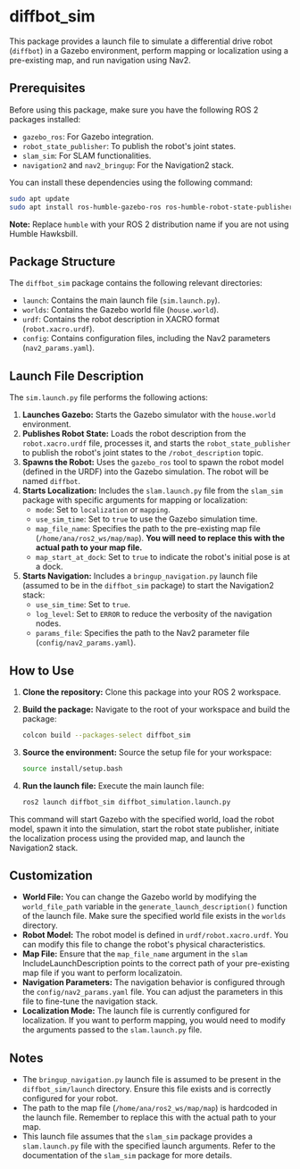 # diffbot_sim

This package provides a launch file to simulate a differential drive robot (`diffbot`) in a Gazebo environment, perform mapping or localization using a pre-existing map, and run navigation using Nav2.

## Prerequisites

Before using this package, make sure you have the following ROS 2 packages installed:

* `gazebo_ros`: For Gazebo integration.
* `robot_state_publisher`: To publish the robot's joint states.
* `slam_sim`: For SLAM functionalities.
* `navigation2` and `nav2_bringup`: For the Navigation2 stack.

You can install these dependencies using the following command:

```bash
sudo apt update
sudo apt install ros-humble-gazebo-ros ros-humble-robot-state-publisher ros-humble-slam-toolbox ros-humble-nav2-bringup ros-humble-navigation2
```

**Note:** Replace `humble` with your ROS 2 distribution name if you are not using Humble Hawksbill.

## Package Structure

The `diffbot_sim` package contains the following relevant directories:

* `launch`: Contains the main launch file (`sim.launch.py`).
* `worlds`: Contains the Gazebo world file (`house.world`).
* `urdf`: Contains the robot description in XACRO format (`robot.xacro.urdf`).
* `config`: Contains configuration files, including the Nav2 parameters (`nav2_params.yaml`).

## Launch File Description

The `sim.launch.py` file performs the following actions:

1.  **Launches Gazebo:** Starts the Gazebo simulator with the `house.world` environment.
2.  **Publishes Robot State:** Loads the robot description from the `robot.xacro.urdf` file, processes it, and starts the `robot_state_publisher` to publish the robot's joint states to the `/robot_description` topic.
3.  **Spawns the Robot:** Uses the `gazebo_ros` tool to spawn the robot model (defined in the URDF) into the Gazebo simulation. The robot will be named `diffbot`.
4.  **Starts Localization:** Includes the `slam.launch.py` file from the `slam_sim` package with specific arguments for mapping or localization:
    * `mode`: Set to `localization` or `mapping`.
    * `use_sim_time`: Set to `true` to use the Gazebo simulation time.
    * `map_file_name`: Specifies the path to the pre-existing map file (`/home/ana/ros2_ws/map/map`). **You will need to replace this with the actual path to your map file.**
    * `map_start_at_dock`: Set to `true` to indicate the robot's initial pose is at a dock.
5.  **Starts Navigation:** Includes a `bringup_navigation.py` launch file (assumed to be in the `diffbot_sim` package) to start the Navigation2 stack:
    * `use_sim_time`: Set to `true`.
    * `log_level`: Set to `ERROR` to reduce the verbosity of the navigation nodes.
    * `params_file`: Specifies the path to the Nav2 parameter file (`config/nav2_params.yaml`).

## How to Use

1.  **Clone the repository:** Clone this package into your ROS 2 workspace.
2.  **Build the package:** Navigate to the root of your workspace and build the package:

    ```bash
    colcon build --packages-select diffbot_sim
    ```

3.  **Source the environment:** Source the setup file for your workspace:

    ```bash
    source install/setup.bash
    ```

4.  **Run the launch file:** Execute the main launch file:

    ```bash
    ros2 launch diffbot_sim diffbot_simulation.launch.py
    ```

This command will start Gazebo with the specified world, load the robot model, spawn it into the simulation, start the robot state publisher, initiate the localization process using the provided map, and launch the Navigation2 stack.

## Customization

* **World File:** You can change the Gazebo world by modifying the `world_file_path` variable in the `generate_launch_description()` function of the launch file. Make sure the specified world file exists in the `worlds` directory.
* **Robot Model:** The robot model is defined in `urdf/robot.xacro.urdf`. You can modify this file to change the robot's physical characteristics.
* **Map File:** Ensure that the `map_file_name` argument in the `slam` IncludeLaunchDescription points to the correct path of your pre-existing map file if you want to perform localizatoin.
* **Navigation Parameters:** The navigation behavior is configured through the `config/nav2_params.yaml` file. You can adjust the parameters in this file to fine-tune the navigation stack.
* **Localization Mode:** The launch file is currently configured for localization. If you want to perform mapping, you would need to modify the arguments passed to the `slam.launch.py` file.

## Notes

* The `bringup_navigation.py` launch file is assumed to be present in the `diffbot_sim/launch` directory. Ensure this file exists and is correctly configured for your robot.
* The path to the map file (`/home/ana/ros2_ws/map/map`) is hardcoded in the launch file. Remember to replace this with the actual path to your map.
* This launch file assumes that the `slam_sim` package provides a `slam.launch.py` file with the specified launch arguments. Refer to the documentation of the `slam_sim` package for more details.